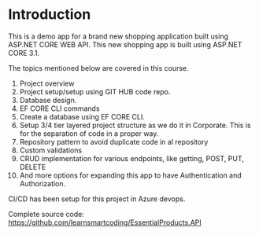 # Introduction 
This is a demo app for a brand new shopping application built using ASP.NET CORE WEB API. This new shopping app is built using ASP.NET CORE 3.1. 

The topics mentioned below are covered in this course. 

1. Project overview
2. Project setup/setup using GIT HUB code repo.
3. Database design.
4. EF CORE CLI commands
5. Create a database using EF CORE CLI.
6. Setup 3/4 tier layered project structure as we do it in Corporate. This is for the separation of code in a proper way.
7. Repository pattern to avoid duplicate code in al repository
8. Custom validations
9. CRUD implementation for various endpoints, like getting, POST, PUT, DELETE
10. And more options for expanding this app to have Authentication and Authorization.


CI/CD has been setup for this project in Azure devops.

Complete source code: 
https://github.com/learnsmartcoding/EssentialProducts.API



